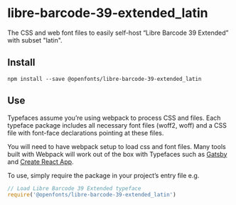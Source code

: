 
# libre-barcode-39-extended_latin

The CSS and web font files to easily self-host “Libre Barcode 39 Extended” with subset "latin".

## Install

`npm install --save @openfonts/libre-barcode-39-extended_latin`

## Use

Typefaces assume you’re using webpack to process CSS and files. Each typeface
package includes all necessary font files (woff2, woff) and a CSS file with
font-face declarations pointing at these files.

You will need to have webpack setup to load css and font files. Many tools built
with Webpack will work out of the box with Typefaces such as [Gatsby](https://github.com/gatsbyjs/gatsby)
and [Create React App](https://github.com/facebookincubator/create-react-app).

To use, simply require the package in your project’s entry file e.g.

```javascript
// Load Libre Barcode 39 Extended typeface
require('@openfonts/libre-barcode-39-extended_latin')
```
